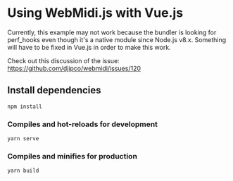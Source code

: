 # Using WebMidi.js with Vue.js

Currently, this example may not work because the bundler is looking for perf_hooks even though it's
a native module since Node.js v8.x. Something will have to be fixed in Vue.js in order to make this 
work.

Check out this discussion of the issue: https://github.com/djipco/webmidi/issues/120

## Install dependencies
```
npm install
```

### Compiles and hot-reloads for development
```
yarn serve
```

### Compiles and minifies for production
```
yarn build
```
